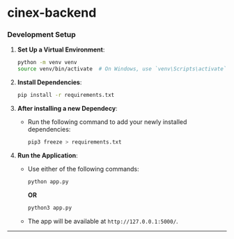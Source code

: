# cinex-backend

### Development Setup

1. **Set Up a Virtual Environment**:
   ```bash
   python -m venv venv
   source venv/bin/activate  # On Windows, use `venv\Scripts\activate`
   ```

2. **Install Dependencies**:
   ```bash
   pip install -r requirements.txt
   ```

3. **After installing a new Dependecy**:
   - Run the following command to add your newly installed dependencies:
     ```bash
     pip3 freeze > requirements.txt
     ```

4. **Run the Application**:
   - Use either of the following commands:
     ```bash
     python app.py
     ```
     **OR**
     ```bash
     python3 app.py  
     ```
   - The app will be available at `http://127.0.0.1:5000/`.

---